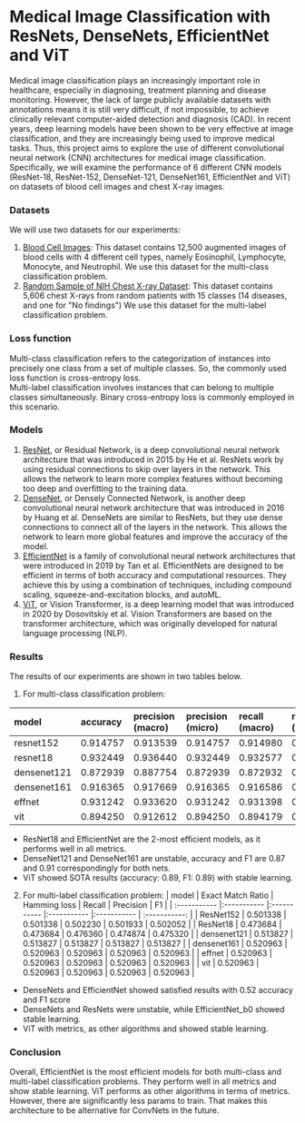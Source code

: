 # Medical Image Classification with ResNets, DenseNets, EfficientNet and ViT
Medical image classification plays an increasingly important role in healthcare, especially in diagnosing, treatment planning and disease monitoring. However, the lack of large publicly available datasets with annotations means it is still very difficult, if not impossible, to achieve clinically relevant computer-aided detection and diagnosis (CAD). In recent years, deep learning models have been shown to be very effective at image classification, and they are increasingly being used to improve medical tasks. Thus, this project aims to explore the use of different convolutional neural network (CNN) architectures for medical image classification. Specifically, we will examine the performance of 6 different CNN models (ResNet-18, ResNet-152, DenseNet-121, DenseNet161, EfficientNet and ViT) on datasets of blood cell images and chest X-ray images.
### Datasets
We will use two datasets for our experiments:
1) [Blood Cell Images](https://www.kaggle.com/datasets/paultimothymooney/blood-cells): This dataset contains 12,500 augmented images of blood cells with 4 different cell types, namely Eosinophil, Lymphocyte, Monocyte, and Neutrophil. 
We use this dataset for the multi-class classification problem.
2) [Random Sample of NIH Chest X-ray Dataset](https://www.kaggle.com/datasets/nih-chest-xrays/sample?select=sample_labels.csv): This dataset contains 5,606 chest X-rays from random patients with 15 classes (14 diseases, and one for "No findings")
We use this dataset for the multi-label classification problem.
### Loss function
Multi-class classification refers to the categorization of instances into precisely one class from a set of multiple classes. So, the commonly used loss function is cross-entropy loss. \
Multi-label classification involves instances that can belong to multiple classes simultaneously. Binary cross-entropy loss is commonly employed in this scenario.
### Models
1)	[ResNet](https://arxiv.org/pdf/1512.03385v1.pdf), or Residual Network, is a deep convolutional neural network architecture that was introduced in 2015 by He et al. ResNets work by using residual connections to skip over layers in the network. This allows the network to learn more complex features without becoming too deep and overfitting to the training data.
2)	[DenseNet](https://arxiv.org/pdf/1608.06993v5.pdf), or Densely Connected Network, is another deep convolutional neural network architecture that was introduced in 2016 by Huang et al. DenseNets are similar to ResNets, but they use dense connections to connect all of the layers in the network. This allows the network to learn more global features and improve the accuracy of the model.
3)	[EfficientNet](https://arxiv.org/pdf/1905.11946v5.pdf) is a family of convolutional neural network architectures that were introduced in 2019 by Tan et al. EfficientNets are designed to be efficient in terms of both accuracy and computational resources. They achieve this by using a combination of techniques, including compound scaling, squeeze-and-excitation blocks, and autoML.
4)	[ViT](https://arxiv.org/pdf/2010.11929.pdf), or Vision Transformer, is a deep learning model that was introduced in 2020 by Dosovitskiy et al. Vision Transformers are based on the transformer architecture, which was originally developed for natural language processing (NLP).
### Results
The results of our experiments are shown in two tables below.
1)	For multi-class classification problem:

| model	| accuracy | precision (macro) |	precision (micro) |	recall (macro)	| recall (micro) |	F1 (macro)	| F1 (micro)|
| :----------- | :----------- | :----------- |:----------- |:----------- |:----------- |:----------- | :-----------: |
|	resnet152	| 0.914757 |	0.913539	| 0.914757 | 0.914980 | 0.914757 | 0.913517 | 0.914757 |
| resnet18	| 0.932449 | 0.936440	| 0.932449 | 0.932577 |	0.932449 | 0.932841 |	0.932449 |
| densenet121	| 0.872939 | 0.887754 |	0.872939 | 0.872932 |	0.872939 | 0.874157 |	0.872939 |
|	densenet161	| 0.916365	| 0.917669 | 0.916365	| 0.916586	| 0.916365 | 0.915667 | 0.916365 |
| effnet	| 0.931242 |	0.933620 |	0.931242	| 0.931398 | 0.931242	| 0.931379 | 0.931242 |
| vit |	0.894250	| 0.912612 | 0.894250	| 0.894179	| 0.894250 | 0.895673 |	0.894250 |
* ResNet18 and EfficientNet are the 2-most efficient models, as it performs well in all metrics. 
* DenseNet121 and DenseNet161 are unstable, accuracy and F1 are 0.87 and 0.91 correspondingly for both nets. 
* ViT showed SOTA results (accuracy: 0.89, F1: 0.89) with stable learning. 
2)	For multi-label classification problem:
| model |	Exact Match Ratio	| Hamming loss |	Recall	| Precision |	F1 |
| :----------- |:----------- |:----------- |:----------- |:----------- | :-----------: |
| ResNet152	| 0.501338	| 0.501338	| 0.502230	| 0.501933 |	0.502052 |
|	ResNet18 |	0.473684 |	0.473684 |	0.476360 |	0.474874 | 0.475320 |
|	densenet121 |	0.513827 |	0.513827 | 0.513827 |	0.513827 | 0.513827 |
|	densenet161 |	0.520963 |	0.520963 | 0.520963 |	0.520963 | 0.520963 |
|	effnet | 0.520963 |	0.520963 | 0.520963 |	0.520963 | 0.520963 |
|	vit	| 0.520963 | 0.520963 | 0.520963 | 0.520963	| 0.520963 |

* DenseNets and EfficientNet showed satisfied results with 0.52 accuracy and F1 score
* DenseNets and ResNets were unstable, while EfficientNet_b0 showed stable learning.
* ViT with metrics, as other algorithms and showed stable learning.
### Conclusion
Overall, EfficientNet is the most efficient models for both multi-class and multi-label classification problems. They perform well in all metrics and show stable learning. ViT performs as other algorithms in terms of metrics. However, there are significantly less params to train. That makes this architecture to be alternative for ConvNets in the future.
